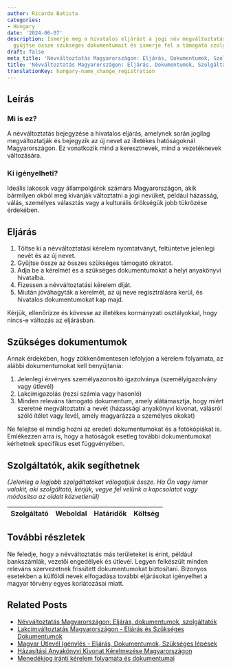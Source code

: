 ```yaml
---
author: Ricardo Batista
categories:
- Hungary
date: '2024-06-07'
description: Ismerje meg a hivatalos eljárást a jogi név megváltoztatásához Magyarországon,
  gyűjtse össze szükséges dokumentumait és ismerje fel a támogató szolgáltatókat.
draft: false
meta_title: 'Névváltoztatás Magyarországon: Eljárás, Dokumentumok, Szolgáltatók'
title: 'Névváltoztatás Magyarországon: Eljárás, Dokumentumok, Szolgáltatók'
translationKey: hungary-name_change_registration
---
```



## Leírás
### Mi is ez?
A névváltoztatás bejegyzése a hivatalos eljárás, amelynek során jogilag megváltoztatják és bejegyzik az új nevet az illetékes hatóságoknál Magyarországon. Ez vonatkozik mind a keresztnevek, mind a vezetéknevek változására.

### Ki igényelheti?
Ideális lakosok vagy állampolgárok számára Magyarországon, akik bármilyen okból meg kívánják változtatni a jogi nevüket, például házasság, válás, személyes választás vagy a kulturális örökségük jobb tükrözése érdekében.

## Eljárás
1. Töltse ki a névváltoztatási kérelem nyomtatványt, feltüntetve jelenlegi nevét és az új nevet.
2. Gyűjtse össze az összes szükséges támogató okiratot.
3. Adja be a kérelmét és a szükséges dokumentumokat a helyi anyakönyvi hivatalba.
4. Fizessen a névváltoztatási kérelem díját.
5. Miután jóváhagyták a kérelmét, az új neve regisztrálásra kerül, és hivatalos dokumentumokat kap majd.

Kérjük, ellenőrizze és kövesse az illetékes kormányzati osztályokkal, hogy nincs-e változás az eljárásban.

## Szükséges dokumentumok
Annak érdekében, hogy zökkenőmentesen lefolyjon a kérelem folyamata, az alábbi dokumentumokat kell benyújtania:
1. Jelenlegi érvényes személyazonosító igazolványa (személyigazolvány vagy útlevél)
2. Lakcímigazolás (rezsi számla vagy hasonló)
3. Minden releváns támogató dokumentum, amely alátámasztja, hogy miért szeretné megváltoztatni a nevét (házassági anyakönyvi kivonat, válásról szóló ítélet vagy levél, amely magyarázza a személyes okokat)

Ne felejtse el mindig hozni az eredeti dokumentumokat és a fotókópiákat is. Emlékezzen arra is, hogy a hatóságok esetleg további dokumentumokat kérhetnek specifikus eset függvényében.

## Szolgáltatók, akik segíthetnek
_(Jelenleg a legjobb szolgáltatókat válogatjuk össze. Ha Ön vagy ismer valakit, aki szolgáltató, kérjük, vegye fel velünk a kapcsolatot vagy módosítsa az oldalt közvetlenül)_

| Szolgáltató     |     Weboldal    |     Határidők    |       Költség     |
| :-------------: | :-------------: |  :-------------: | :-------------: |

## További részletek
Ne feledje, hogy a névváltoztatás más területeket is érint, például bankszámlák, vezetői engedélyek és útlevél. Legyen felkészült minden releváns szervezetnek frissített dokumentumokat biztosítani. Bizonyos esetekben a külföldi nevek elfogadása további eljárásokat igényelhet a magyar törvény egyes korlátozásai miatt.
## Related Posts

- [Névváltoztatás Magyarországon: Eljárás, dokumentumok, szolgáltatók](https://tramitit.com/hu/guides/hungary/csaladi_nev_megvaltoztatasa/)
- [Lakcímváltoztatás Magyarországon - Eljárás és Szükséges Dokumentumok](https://tramitit.com/hu/guides/hungary/lakohely_bejelentese/)
- [Magyar Útlevél Igénylés - Eljárás, Dokumentumok, Szükséges lépések](https://tramitit.com/hu/guides/hungary/utlevel_igenylese/)
- [Házasítási Anyakönyvi Kivonat Kérelmezése Magyarországon](https://tramitit.com/hu/guides/hungary/hazassagi_anyakonyvi_kivonat_igenylese/)
- [Menedékjog iránti kérelem folyamata és dokumentumai](https://tramitit.com/hu/guides/hungary/menekultstatusz_kerese/)